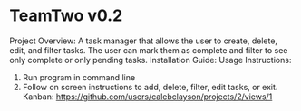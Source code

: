 # TeamTwo v0.2
Project Overview: A task manager that allows the user to create, delete, edit, and filter tasks. The user can mark them as complete and filter to see only complete or only pending tasks.
Installation Guide:
Usage Instructions:
1. Run program in command line
2. Follow on screen instructions to add, delete, filter, edit tasks, or exit.
Kanban: https://github.com/users/calebclayson/projects/2/views/1
